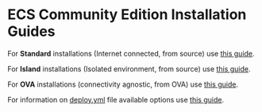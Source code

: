 # ECS Community Edition Installation Guides

For **Standard** installations (Internet connected, from source) use [this guide][standard-in].

For **Island** installations (Isolated environment, from source) use [this guide][island-in].

For **OVA** installations (connectivity agnostic, from OVA) use [this guide][ova-in].

For information on [deploy.yml][deploy_yml] file available options use [this guide][deploy_yml].

[standard-in]: Standard_Installation.md
[island-in]: Island_Installation.md
[ova-in]: OVA_Installation.md
[deploy_yml]: deploy.yml.md
